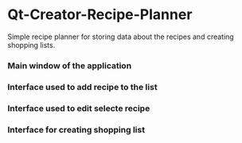 # Qt-Creator-Recipe-Planner

Simple recipe planner for storing data about the recipes and creating shopping lists.

### Main window of the application
<p align="center" width="200" src="https://github.com/mkaniukk/Qt-Creator-Recipe-Planner/blob/main/assets/mainwindow.png"></p>

### Interface used to add recipe to the list
<p align="center" width = "200" src="https://github.com/mkaniukk/Qt-Creator-Recipe-Planner/blob/main/assets/addwindow.png"></p>

### Interface used to edit selecte recipe
<p align="center" width = "200" src="https://github.com/mkaniukk/Qt-Creator-Recipe-Planner/blob/main/assets/editwindow.png"></p>

### Interface for creating shopping list
<p align="center" width = "200" src="https://github.com/mkaniukk/Qt-Creator-Recipe-Planner/blob/main/assets/shoppinglistwindow.png"></p>

